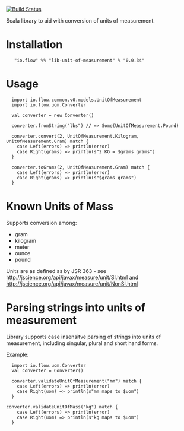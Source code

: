 [![Build Status](https://travis-ci.org/flowcommerce/lib-unit-of-measurement.svg?branch=master)](https://travis-ci.org/flowcommerce/lib-unit-of-measurement)

Scala library to aid with conversion of units of measurement.

# Installation

```
   "io.flow" %% "lib-unit-of-measurement" % "0.0.34"
```

# Usage

```
  import io.flow.common.v0.models.UnitOfMeasurement
  import io.flow.uom.Converter

  val converter = new Converter()

  converter.fromString("lbs") // => Some(UnitOfMeasurement.Pound)

  converter.convert(2, UnitOfMeasurement.Kilogram, UnitOfMeasurement.Gram) match {
    case Left(errors) => println(error)
    case Right(grams) => println(s"2 KG = $grams grams")
  }

  converter.toGrams(2, UnitOfMeasurement.Gram) match {
    case Left(errors) => println(error)
    case Right(grams) => println(s"$grams grams")
  }
```

# Known Units of Mass

Supports conversion among:

  - gram
  - kilogram
  - meter
  - ounce
  - pound

Units are as defined as by JSR 363 - see http://jscience.org/api/javax/measure/unit/SI.html and http://jscience.org/api/javax/measure/unit/NonSI.html

# Parsing strings into units of measurement

Library supports case insensitve parsing of strings into units of
measurement, including singular, plural and short hand forms.

Example:

```
  import io.flow.uom.Converter
  val converter = Converter()

  converter.validateUnitOfMeasurement("mm") match {
    case Left(errors) => println(error)
    case Right(uom) => println(s"mm maps to $uom")
  }

converter.validateUnitOfMass("kg") match {
    case Left(errors) => println(error)
    case Right(uom) => println(s"kg maps to $uom")
  }
```